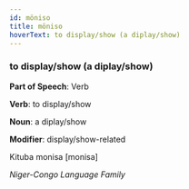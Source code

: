 ```yaml
---
id: möniso
title: möniso
hoverText: to display/show (a diplay/show)
---
```


### to display/show (a diplay/show)

**Part of Speech**: Verb

**Verb**: to display/show

**Noun**: a diplay/show

**Modifier**: display/show-related

Kituba monisa [monisa]

*Niger-Congo Language Family*